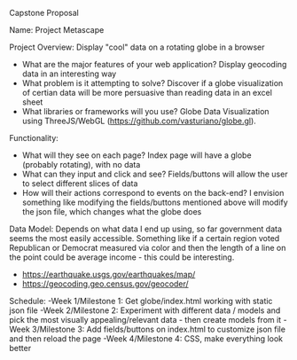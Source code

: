 Capstone Proposal

Name: Project Metascape

Project Overview: Display "cool" data on a rotating globe in a browser

- What are the major features of your web application? Display geocoding data in an interesting way 
- What problem is it attempting to solve? Discover if a globe visualization of certian data will be more persuasive than reading data in an excel sheet 
- What libraries or frameworks will you use? Globe Data Visualization using ThreeJS/WebGL (https://github.com/vasturiano/globe.gl). 

Functionality:

- What will they see on each page? Index page will have a globe (probably rotating), with no data
- What can they input and click and see? Fields/buttons will allow the user to select different slices of data 
- How will their actions correspond to events on the back-end? I envision something like modifying the fields/buttons mentioned above will modify the json file, which changes what the globe does


Data Model: Depends on what data I end up using, so far government data seems the most easily accessible. Something like if a certain region voted Republican or Democrat measured via color and then the length of a line on the point could be average income - this could be interesting.

- https://earthquake.usgs.gov/earthquakes/map/
- https://geocoding.geo.census.gov/geocoder/

Schedule:
-Week 1/Milestone 1: Get globe/index.html working with static json file
-Week 2/Milestone 2: Experiment with different data / models and pick the most visually appealing/relevant data - then create models from it
-Week 3/Milestone 3: Add fields/buttons on index.html to customize json file and then reload the page
-Week 4/Milestone 4: CSS, make everything look better








